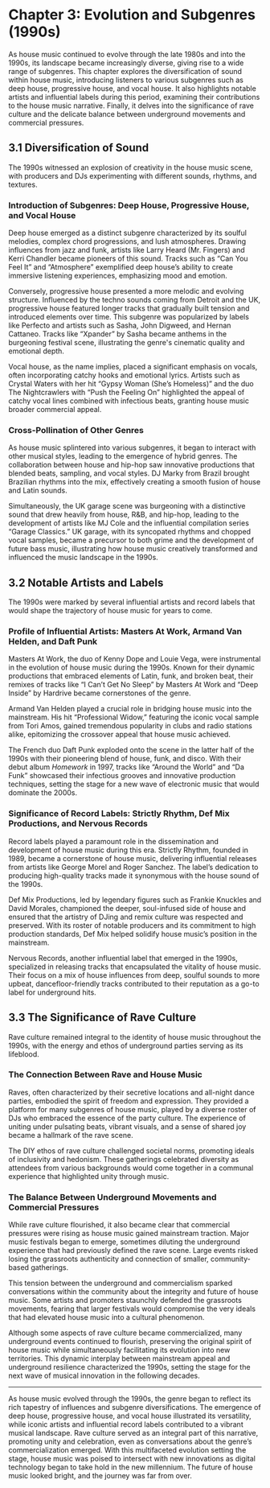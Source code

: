 # Chapter 3: Evolution and Subgenres (1990s)

As house music continued to evolve through the late 1980s and into the 1990s, its landscape became increasingly diverse, giving rise to a wide range of subgenres. This chapter explores the diversification of sound within house music, introducing listeners to various subgenres such as deep house, progressive house, and vocal house. It also highlights notable artists and influential labels during this period, examining their contributions to the house music narrative. Finally, it delves into the significance of rave culture and the delicate balance between underground movements and commercial pressures.

## 3.1 Diversification of Sound

The 1990s witnessed an explosion of creativity in the house music scene, with producers and DJs experimenting with different sounds, rhythms, and textures.

### Introduction of Subgenres: Deep House, Progressive House, and Vocal House

Deep house emerged as a distinct subgenre characterized by its soulful melodies, complex chord progressions, and lush atmospheres. Drawing influences from jazz and funk, artists like Larry Heard (Mr. Fingers) and Kerri Chandler became pioneers of this sound. Tracks such as “Can You Feel It” and “Atmosphere” exemplified deep house’s ability to create immersive listening experiences, emphasizing mood and emotion.

Conversely, progressive house presented a more melodic and evolving structure. Influenced by the techno sounds coming from Detroit and the UK, progressive house featured longer tracks that gradually built tension and introduced elements over time. This subgenre was popularized by labels like Perfecto and artists such as Sasha, John Digweed, and Hernan Cattaneo. Tracks like “Xpander” by Sasha became anthems in the burgeoning festival scene, illustrating the genre's cinematic quality and emotional depth.

Vocal house, as the name implies, placed a significant emphasis on vocals, often incorporating catchy hooks and emotional lyrics. Artists such as Crystal Waters with her hit “Gypsy Woman (She’s Homeless)” and the duo The Nightcrawlers with “Push the Feeling On” highlighted the appeal of catchy vocal lines combined with infectious beats, granting house music broader commercial appeal.

### Cross-Pollination of Other Genres

As house music splintered into various subgenres, it began to interact with other musical styles, leading to the emergence of hybrid genres. The collaboration between house and hip-hop saw innovative productions that blended beats, sampling, and vocal styles. DJ Marky from Brazil brought Brazilian rhythms into the mix, effectively creating a smooth fusion of house and Latin sounds.

Simultaneously, the UK garage scene was burgeoning with a distinctive sound that drew heavily from house, R&B, and hip-hop, leading to the development of artists like MJ Cole and the influential compilation series “Garage Classics.” UK garage, with its syncopated rhythms and chopped vocal samples, became a precursor to both grime and the development of future bass music, illustrating how house music creatively transformed and influenced the music landscape in the 1990s.

## 3.2 Notable Artists and Labels

The 1990s were marked by several influential artists and record labels that would shape the trajectory of house music for years to come.

### Profile of Influential Artists: Masters At Work, Armand Van Helden, and Daft Punk

Masters At Work, the duo of Kenny Dope and Louie Vega, were instrumental in the evolution of house music during the 1990s. Known for their dynamic productions that embraced elements of Latin, funk, and broken beat, their remixes of tracks like “I Can’t Get No Sleep” by Masters At Work and “Deep Inside” by Hardrive became cornerstones of the genre.

Armand Van Helden played a crucial role in bridging house music into the mainstream. His hit “Professional Widow,” featuring the iconic vocal sample from Tori Amos, gained tremendous popularity in clubs and radio stations alike, epitomizing the crossover appeal that house music achieved. 

The French duo Daft Punk exploded onto the scene in the latter half of the 1990s with their pioneering blend of house, funk, and disco. With their debut album *Homework* in 1997, tracks like “Around the World” and “Da Funk” showcased their infectious grooves and innovative production techniques, setting the stage for a new wave of electronic music that would dominate the 2000s.

### Significance of Record Labels: Strictly Rhythm, Def Mix Productions, and Nervous Records

Record labels played a paramount role in the dissemination and development of house music during this era. Strictly Rhythm, founded in 1989, became a cornerstone of house music, delivering influential releases from artists like George Morel and Roger Sanchez. The label’s dedication to producing high-quality tracks made it synonymous with the house sound of the 1990s.

Def Mix Productions, led by legendary figures such as Frankie Knuckles and David Morales, championed the deeper, soul-infused side of house and ensured that the artistry of DJing and remix culture was respected and preserved. With its roster of notable producers and its commitment to high production standards, Def Mix helped solidify house music’s position in the mainstream.

Nervous Records, another influential label that emerged in the 1990s, specialized in releasing tracks that encapsulated the vitality of house music. Their focus on a mix of house influences from deep, soulful sounds to more upbeat, dancefloor-friendly tracks contributed to their reputation as a go-to label for underground hits.

## 3.3 The Significance of Rave Culture

Rave culture remained integral to the identity of house music throughout the 1990s, with the energy and ethos of underground parties serving as its lifeblood.

### The Connection Between Rave and House Music

Raves, often characterized by their secretive locations and all-night dance parties, embodied the spirit of freedom and expression. They provided a platform for many subgenres of house music, played by a diverse roster of DJs who embraced the essence of the party culture. The experience of uniting under pulsating beats, vibrant visuals, and a sense of shared joy became a hallmark of the rave scene.

The DIY ethos of rave culture challenged societal norms, promoting ideals of inclusivity and hedonism. These gatherings celebrated diversity as attendees from various backgrounds would come together in a communal experience that highlighted unity through music.

### The Balance Between Underground Movements and Commercial Pressures

While rave culture flourished, it also became clear that commercial pressures were rising as house music gained mainstream traction. Major music festivals began to emerge, sometimes diluting the underground experience that had previously defined the rave scene. Large events risked losing the grassroots authenticity and connection of smaller, community-based gatherings.

This tension between the underground and commercialism sparked conversations within the community about the integrity and future of house music. Some artists and promoters staunchly defended the grassroots movements, fearing that larger festivals would compromise the very ideals that had elevated house music into a cultural phenomenon.

Although some aspects of rave culture became commercialized, many underground events continued to flourish, preserving the original spirit of house music while simultaneously facilitating its evolution into new territories. This dynamic interplay between mainstream appeal and underground resilience characterized the 1990s, setting the stage for the next wave of musical innovation in the following decades.

---

As house music evolved through the 1990s, the genre began to reflect its rich tapestry of influences and subgenre diversifications. The emergence of deep house, progressive house, and vocal house illustrated its versatility, while iconic artists and influential record labels contributed to a vibrant musical landscape. Rave culture served as an integral part of this narrative, promoting unity and celebration, even as conversations about the genre’s commercialization emerged. With this multifaceted evolution setting the stage, house music was poised to intersect with new innovations as digital technology began to take hold in the new millennium. The future of house music looked bright, and the journey was far from over.